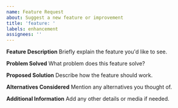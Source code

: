 ```yaml
---
name: Feature Request
about: Suggest a new feature or improvement
title: 'feature: '
labels: enhancement
assignees: ''
---
```


**Feature Description**
Briefly explain the feature you'd like to see.

**Problem Solved**
What problem does this feature solve?

**Proposed Solution**
Describe how the feature should work.

**Alternatives Considered**
Mention any alternatives you thought of.

**Additional Information**
Add any other details or media if needed.
